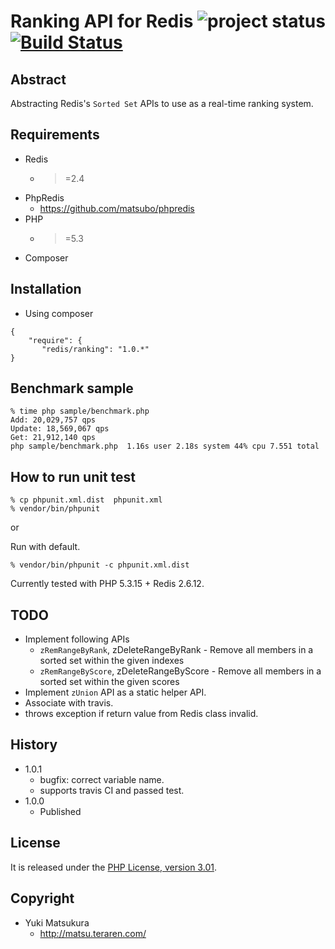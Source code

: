 Ranking API for Redis ![project status](http://stillmaintained.com/matsubo/redis-ranking.png) [![Build Status](https://travis-ci.org/matsubo/redis-ranking.png?branch=master)](https://travis-ci.org/matsubo/redis-ranking)
=============================



Abstract
-----------------------------
Abstracting Redis's `Sorted Set` APIs to use as a real-time ranking system.

Requirements
-----------------------------
- Redis
  - >=2.4
- PhpRedis
  - https://github.com/matsubo/phpredis
- PHP
  - >=5.3
- Composer



Installation
----------------------------

* Using composer

```
{
    "require": {
       "redis/ranking": "1.0.*"
}
```

Benchmark sample
-----------------------------
```
% time php sample/benchmark.php
Add: 20,029,757 qps
Update: 18,569,067 qps
Get: 21,912,140 qps
php sample/benchmark.php  1.16s user 2.18s system 44% cpu 7.551 total
```


How to run unit test
----------------------------
```
% cp phpunit.xml.dist  phpunit.xml
% vendor/bin/phpunit
```
or

Run with default.
```
% vendor/bin/phpunit -c phpunit.xml.dist
```

Currently tested with PHP 5.3.15 + Redis 2.6.12.


TODO
-----------------------------
- Implement following APIs
  - `zRemRangeByRank`, zDeleteRangeByRank - Remove all members in a sorted set within the given indexes
  - `zRemRangeByScore`, zDeleteRangeByScore - Remove all members in a sorted set within the given scores
- Implement `zUnion` API as a static helper API.
- Associate with travis.
- throws exception if return value from Redis class invalid.


History
----------------------------
- 1.0.1
  - bugfix: correct variable name.
  - supports travis CI and passed test.
- 1.0.0
  - Published



License
----------------------------
It is released under the [PHP License, version 3.01](http://www.php.net/license/3_01.txt).

Copyright
-----------------------------
- Yuki Matsukura
  - http://matsu.teraren.com/


